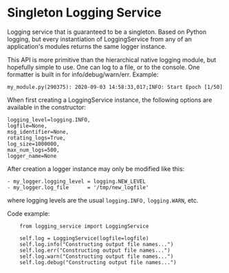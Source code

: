 # Singleton Logging Service

Logging service that is guaranteed to be a singleton. Based on Python logging,
but every instantiation of LoggingService from any of an application's modules
returns the same logger instance.

This API is more primitive than the hierarchical native logging module,
but hopefully simple to use. One can log to a file, or to the console.
One formatter is built in for info/debug/warn/err. Example:

`my_module.py(290375): 2020-09-03 14:58:33,017;INFO: Start Epoch [1/50]`

When first creating a LoggingService instance, the following options
are available in the constructor:

    logging_level=logging.INFO, 
    logfile=None,
    msg_identifier=None,
    rotating_logs=True,
    log_size=1000000,
    max_num_logs=500,
    logger_name=None

After creation a logger instance may only be modified like this:

    - my_logger.logging_level = logging.NEW_LEVEL
    - my_logger.log_file      = '/tmp/new_logfile'

where logging levels are the usual `logging.INFO,` `logging.WARN`, etc.

Code example:

        from logging_service import LoggingService

        self.log = LoggingService(logfile=logfile)
        self.log.info("Constructing output file names...")
        self.log.err("Constructing output file names...")
        self.log.warn("Constructing output file names...")
        self.log.debug("Constructing output file names...")

